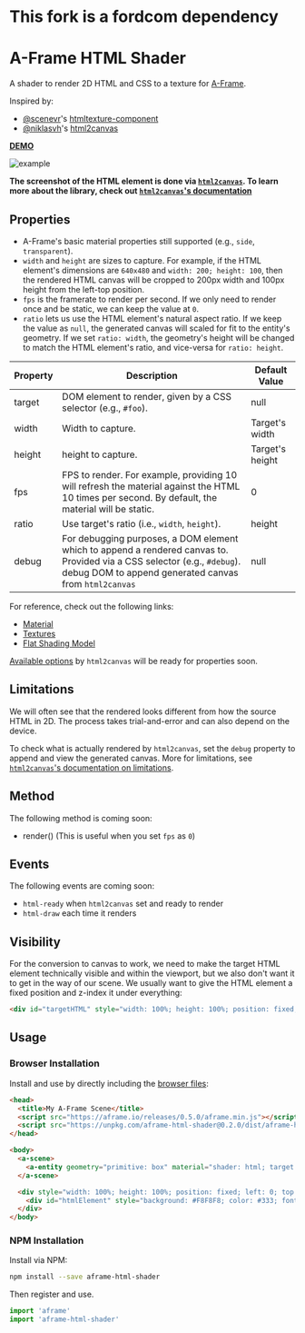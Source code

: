 # This fork is a fordcom dependency
# A-Frame HTML Shader

A shader to render 2D HTML and CSS to a texture for [A-Frame](https://aframe.io).

Inspired by:

- [@scenevr](https://github.com/scenevr)'s [htmltexture-component](https://github.com/scenevr/htmltexture-component)
- [@niklasvh](https://github.com/niklasvh)'s [html2canvas](https://github.com/niklasvh/html2canvas)

**[DEMO](https://mayognaise.github.io/aframe-html-shader/basic/index.html)**

![example](example.gif)

**The screenshot of the HTML element is done via [`html2canvas`](https://html2canvas.hertzen.com/). To learn more about the library, check out [`html2canvas`'s documentation](https://html2canvas.hertzen.com/documentation.html)**

## Properties

- A-Frame's basic material properties still supported (e.g., `side`, `transparent`).
- `width` and `height` are sizes to capture. For example, if the HTML element's dimensions are `640x480` and `width: 200; height: 100`, then the rendered HTML canvas will be cropped to 200px width and 100px height from the left-top position.
- `fps` is the framerate to render per second. If we only need to render once and be static, we can keep the value at `0`.
- `ratio` lets us use the HTML element's natural aspect ratio. If we keep the value as `null`, the generated canvas will scaled for fit to the entity's geometry. If we set `ratio: width`, the geometry's height will be changed to match the HTML element's ratio, and vice-versa for `ratio: height`.

| Property | Description                                                                                                                                                                       | Default Value   |
| -------- | -----------                                                                                                                                                                       | -------------   |
| target   | DOM element to render, given by a CSS selector (e.g., `#foo`).                                                                                                                    | null            |
| width    | Width to capture.                                                                                                                                                                 | Target's width  |
| height   | height to capture.                                                                                                                                                                | Target's height |
| fps      | FPS to render. For example, providing 10 will refresh the material against the HTML 10 times per second. By default, the material will be static.                                 | 0               |
| ratio    | Use target's ratio (i.e., `width`, `height`).                                                                                                                                     | height          |
| debug    | For debugging purposes, a DOM element which to append a rendered canvas to. Provided via a CSS selector (e.g., `#debug`). debug DOM to append generated canvas from `html2canvas` | null            |

For reference, check out the following links:

- [Material](https://aframe.io/docs/components/material.html)
- [Textures](https://aframe.io/docs/components/material.html#Textures)
- [Flat Shading Model](https://aframe.io/docs/core/shaders.html#Flat-Shading-Model)

[Available options](https://html2canvas.hertzen.com/documentation.html#available-options) by `html2canvas` will be ready for properties soon.

## Limitations

We will often see that the rendered looks different from how the source HTML in
2D. The process takes trial-and-error and can also depend on the device.

To check what is actually rendered by `html2canvas`, set the `debug` property
to append and view the generated canvas. More for limitations, see
[`html2canvas`'s documentation on
limitations](https://html2canvas.hertzen.com/documentation.html#limitations).

## Method

The following method is coming soon:

- render() (This is useful when you set `fps` as `0`)

## Events

The following events are coming soon:

- `html-ready` when `html2canvas` set and ready to render
- `html-draw` each time it renders

## Visibility

For the conversion to canvas to work, we need to make the target HTML element
technically visible and within the viewport, but we also don't want it to get
in the way of our scene. We usually want to give the HTML element a fixed
position and z-index it under everything:

```html
<div id="targetHTML" style="width: 100%; height: 100%; position: fixed; left: 0; top: 0; z-index: -1; overflow: hidden"></div>
```

## Usage

### Browser Installation

Install and use by directly including the [browser files](dist):

```html
<head>
  <title>My A-Frame Scene</title>
  <script src="https://aframe.io/releases/0.5.0/aframe.min.js"></script>
  <script src="https://unpkg.com/aframe-html-shader@0.2.0/dist/aframe-html-shader.min.js"></script>
</head>

<body>
  <a-scene>
    <a-entity geometry="primitive: box" material="shader: html; target: #htmlElement"></a-entity>
  </a-scene>

  <div style="width: 100%; height: 100%; position: fixed; left: 0; top: 0; z-index: -1; overflow: hidden">
    <div id="htmlElement" style="background: #F8F8F8; color: #333; font-size: 48px">Hello, HTML!</div>
  </div>
</body>
```

### NPM Installation

Install via NPM:

```bash
npm install --save aframe-html-shader
```

Then register and use.

```js
import 'aframe'
import 'aframe-html-shader'
```
